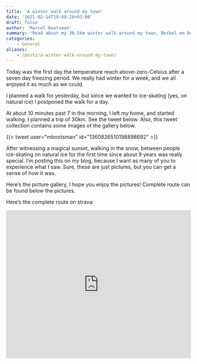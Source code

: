 ```yaml
---
title: 'A winter walk around my town'
date: '2021-02-14T19:48:28+01:00'
draft: false
author: 'Marcel Bootsman'
summary: 'Read about my 30.5km winter walk around my town, Berkel en Rodenrijs. I made a lot of pictures, so come and take a look.'
categories:
    - General
aliases:
    - /posts/a-winter-walk-around-my-town/
---
```

Today was the first day the temperature reach above-zero-Celsius after a seven day freezing period. We really had winter for a week, and we all enjoyed it as much as we could.

I planned a walk for yesterday, but since we wanted to ice-skating (yes, on natural ice) I postponed the walk for a day.

At about 10 minutes past 7 in the morning, I left my home, and started walking. I planned a trip of 30km. See the tweet below. Also, this tweet collection contains some images of the gallery below.

{{< tweet user="mbootsman" id="1360826510198898692" >}}

After witnessing a magical sunset, walking in the snow, between people ice-skating on natural ice for the first time since about 9 years was really special. I’m posting this on my blog, because I want as many of you to experience what I saw. Sure, these are just pictures, but you can get a sense of how it was.

Here’s the picture gallery, I hope you enjoy the pictures! Complete route can be found below the pictures.

Here’s the complete route on strava:

<iframe allowtransparency="true" frameborder="0" height="405" scrolling="no" src="https://www.strava.com/activities/4785168506/embed/25a137a2cc6dbb063d4b5b71a9319bbea73d8cc8" width="100%"></iframe>